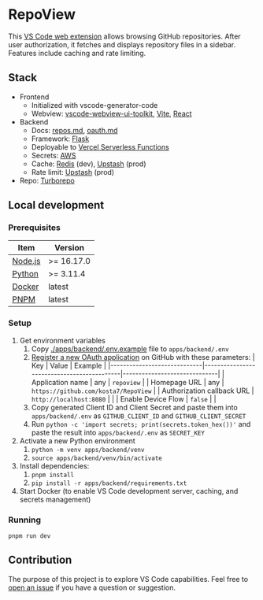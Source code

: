 # RepoView

This [VS Code web extension](https://code.visualstudio.com/api/extension-guides/web-extensions) allows browsing GitHub repositories. After user authorization, it fetches and displays repository files in a sidebar. Features include caching and rate limiting.

## Stack

- Frontend
    - Initialized with vscode-generator-code
    - Webview: [vscode-webview-ui-toolkit](https://github.com/microsoft/vscode-webview-ui-toolkit), [Vite](https://vitejs.dev), [React](https://react.dev)
- Backend
    - Docs: [repos.md](apps/backend/repos.md), [oauth.md](apps/backend/oauth.md)
    - Framework: [Flask](https://flask.palletsprojects.com/en/2.3.x/)
    - Deployable to [Vercel Serverless Functions](https://vercel.com/docs/functions/serverless-functions)
    - Secrets: [AWS](https://aws.amazon.com/secrets-manager/)
    - Cache: [Redis](https://redis.io) (dev), [Upstash](https://upstash.com) (prod)
    - Rate limit: [Upstash](https://upstash.com) (prod)
- Repo: [Turborepo](https://turbo.build/repo/docs)

## Local development

### Prerequisites

| Item                                                         | Version    |
|--------------------------------------------------------------|------------|
| [Node.js](https://nodejs.org/)                               | >= 16.17.0 |
| [Python](https://www.python.org/downloads/)                  | >= 3.11.4  |
| [Docker](https://www.docker.com)                             |   latest   |
| [PNPM](https://pnpm.io/installation)                         |   latest   |


### Setup

1. Get environment variables
    1. Copy [./apps/backend/.env.example](apps/backend/.env.example)  file to `apps/backend/.env`
    2. [Register a new OAuth application](https://github.com/settings/applications/new) on GitHub with these parameters:
        | Key                         | Value                                      | Example                      |
        |-----------------------------|--------------------------------------------|------------------------------|
        | Application name            | any                                        | `repoview`                   |
        | Homepage URL                | any                                        | `https://github.com/kosta7/RepoView` |
        | Authorization callback URL  | `http://localhost:8080`                    |                              |
        | Enable Device Flow          | `false`                                    |                              |
    3. Copy generated Client ID and Client Secret and paste them into `apps/backend/.env` as `GITHUB_CLIENT_ID` and `GITHUB_CLIENT_SECRET`
    4. Run `python -c 'import secrets; print(secrets.token_hex())'` and paste the result into `apps/backend/.env` as `SECRET_KEY`
3. Activate a new Python environment
    1. `python -m venv apps/backend/venv`
    2. `source apps/backend/venv/bin/activate`
4. Install dependencies:
    1. `pnpm install`
    2. `pip install -r apps/backend/requirements.txt`
5. Start Docker (to enable VS Code development server, caching, and secrets management)

### Running

```
pnpm run dev
```


## Contribution

The purpose of this project is to explore VS Code capabilities. Feel free to [open an issue](https://github.com/kosta7/vscode-web-extension-demo/issues/new) if you have a question or suggestion.

